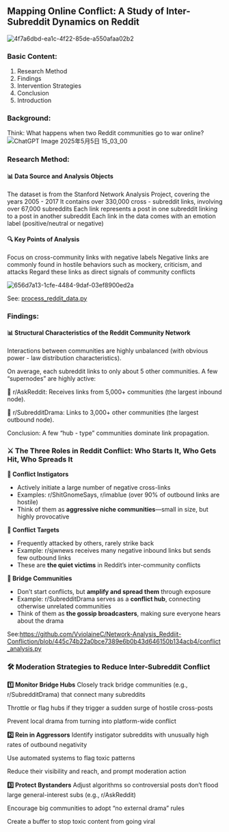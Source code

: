 ## Mapping Online Conflict: A Study of Inter-Subreddit Dynamics on Reddit
![4f7a6dbd-ea1c-4f22-85de-a550afaa02b2](https://github.com/user-attachments/assets/ba8a82e0-5047-49c8-b564-8a00ec62726b)

### Basic Content:
1. Research Method
2. Findings
3. Intervention Strategies
4. Conclusion
5. Introduction

### Background:
Think: What happens when two Reddit communities go to war online? 
![ChatGPT Image 2025年5月5日 15_03_00](https://github.com/user-attachments/assets/babcab70-9b6c-49cd-8d89-e60d18913b0d)

### Research Method:
#### 📊 Data Source and Analysis Objects
The dataset is from the Stanford Network Analysis Project, covering the years 2005 - 2017
It contains over 330,000 cross - subreddit links, involving over 67,000 subreddits
Each link represents a post in one subreddit linking to a post in another subreddit
Each link in the data comes with an emotion label (positive/neutral or negative)


#### 🔍 Key Points of Analysis 
Focus on cross-community links with negative labels 
Negative links are commonly found in hostile behaviors such as mockery, criticism, and attacks 
Regard these links as direct signals of community conflicts

![656d7a13-1cfe-4484-9daf-03ef8900ed2a](https://github.com/user-attachments/assets/564b8271-25c2-4764-88bf-ca2238625294)

See: [process_reddit_data.py](https://github.com/VviolaineC/Network-Analysis_Reddiit-Confliction/blob/655e14ed1eb8f2c3fa9f50feb68600f2ed800c90/process_reddit_data.py)

### Findings:

#### 📊 Structural Characteristics of the Reddit Community Network
Interactions between communities are highly unbalanced (with obvious power - law distribution characteristics).

On average, each subreddit links to only about 5 other communities.
A few “supernodes” are highly active:

🔗 r/AskReddit: Receives links from 5,000+ communities (the largest inbound node).

🔗 r/SubredditDrama: Links to 3,000+ other communities (the largest outbound node).

Conclusion: A few “hub - type” communities dominate link propagation.



### ⚔️ The Three Roles in Reddit Conflict: Who Starts It, Who Gets Hit, Who Spreads It

**🧨 Conflict Instigators**

* Actively initiate a large number of negative cross-links
* Examples: r/ShitGnomeSays, r/imablue (over 90% of outbound links are hostile)
* Think of them as **aggressive niche communities**—small in size, but highly provocative

**🥺 Conflict Targets**

* Frequently attacked by others, rarely strike back
* Example: r/sjwnews receives many negative inbound links but sends few outbound links
* These are **the quiet victims** in Reddit’s inter-community conflicts

**🌉 Bridge Communities**

* Don’t start conflicts, but **amplify and spread them** through exposure
* Example: r/SubredditDrama serves as a **conflict hub**, connecting otherwise unrelated communities
* Think of them as **the gossip broadcasters**, making sure everyone hears about the drama

See:https://github.com/VviolaineC/Network-Analysis_Reddiit-Confliction/blob/445c74b22a0bce7389e6b0b43d646150b134acb4/conflict_analysis.py


### 🛠️ Moderation Strategies to Reduce Inter-Subreddit Conflict

**1️⃣ Monitor Bridge Hubs**
Closely track bridge communities (e.g., r/SubredditDrama) that connect many subreddits

Throttle or flag hubs if they trigger a sudden surge of hostile cross-posts

Prevent local drama from turning into platform-wide conflict

**2️⃣ Rein in Aggressors**
Identify instigator subreddits with unusually high rates of outbound negativity

Use automated systems to flag toxic patterns

Reduce their visibility and reach, and prompt moderation action

**3️⃣ Protect Bystanders**
Adjust algorithms so controversial posts don’t flood large general-interest subs (e.g., r/AskReddit)

Encourage big communities to adopt “no external drama” rules

Create a buffer to stop toxic content from going viral



